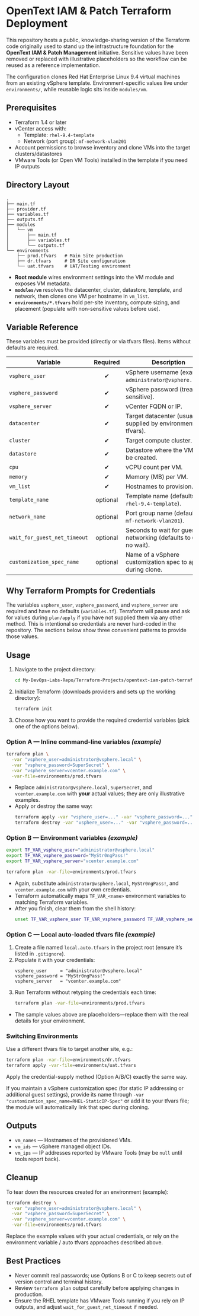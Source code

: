 # OpenText IAM & Patch Terraform Deployment

This repository hosts a public, knowledge-sharing version of the Terraform code originally used to stand up the infrastructure foundation for the **OpenText IAM & Patch Management** initiative. Sensitive values have been removed or replaced with illustrative placeholders so the workflow can be reused as a reference implementation.

The configuration clones Red Hat Enterprise Linux 9.4 virtual machines from an existing vSphere template. Environment-specific values live under `environments/`, while reusable logic sits inside `modules/vm`.

## Prerequisites
- Terraform 1.4 or later
- vCenter access with:
  - Template: `rhel-9.4-template`
  - Network (port group): `mf-network-vlan201`
- Account permissions to browse inventory and clone VMs into the target clusters/datastores
- VMware Tools (or Open VM Tools) installed in the template if you need IP outputs

## Directory Layout
```
.
├── main.tf
├── provider.tf
├── variables.tf
├── outputs.tf
├── modules
│   └── vm
│       ├── main.tf
│       ├── variables.tf
│       └── outputs.tf
└── environments
    ├── prod.tfvars   # Main Site production
    ├── dr.tfvars     # DR Site configuration
    └── uat.tfvars    # UAT/Testing environment
```

- **Root module** wires environment settings into the VM module and exposes VM metadata.
- **`modules/vm`** resolves the datacenter, cluster, datastore, template, and network, then clones one VM per hostname in `vm_list`.
- **`environments/*.tfvars`** hold per-site inventory, compute sizing, and placement (populate with non-sensitive values before use).

## Variable Reference
These variables must be provided (directly or via tfvars files). Items without defaults are required.

| Variable | Required | Description |
| --- | :---: | --- |
| `vsphere_user` | ✔︎ | vSphere username (example: `administrator@vsphere.local`). |
| `vsphere_password` | ✔︎ | vSphere password (treat as sensitive). |
| `vsphere_server` | ✔︎ | vCenter FQDN or IP. |
| `datacenter` | ✔︎ | Target datacenter (usually supplied by environment tfvars). |
| `cluster` | ✔︎ | Target compute cluster. |
| `datastore` | ✔︎ | Datastore where the VMs will be created. |
| `cpu` | ✔︎ | vCPU count per VM. |
| `memory` | ✔︎ | Memory (MB) per VM. |
| `vm_list` | ✔︎ | Hostnames to provision. |
| `template_name` | optional | Template name (defaults to `rhel-9.4-template`). |
| `network_name` | optional | Port group name (defaults to `mf-network-vlan201`). |
| `wait_for_guest_net_timeout` | optional | Seconds to wait for guest networking (defaults to `0`, i.e. no wait). |
| `customization_spec_name` | optional | Name of a vSphere customization spec to apply during clone. |

## Why Terraform Prompts for Credentials
The variables `vsphere_user`, `vsphere_password`, and `vsphere_server` are required and have no defaults (`variables.tf`). Terraform will pause and ask for values during `plan/apply` if you have not supplied them via any other method. This is intentional so credentials are never hard-coded in the repository. The sections below show three convenient patterns to provide those values.

## Usage
1. Navigate to the project directory:
   ```bash
   cd My-DevOps-Labs-Repo/Terraform-Projects/opentext-iam-patch-terraform
   ```
2. Initialize Terraform (downloads providers and sets up the working directory):
   ```bash
   terraform init
   ```
3. Choose how you want to provide the required credential variables (pick one of the options below).

### Option A — Inline command-line variables *(example)*
```bash
terraform plan \
  -var "vsphere_user=administrator@vsphere.local" \
  -var "vsphere_password=SuperSecret" \
  -var "vsphere_server=vcenter.example.com" \
  -var-file=environments/prod.tfvars
```
- Replace `administrator@vsphere.local`, `SuperSecret`, and `vcenter.example.com` with **your** actual values; they are only illustrative examples.
- Apply or destroy the same way:
  ```bash
  terraform apply -var "vsphere_user=..." -var "vsphere_password=..." -var "vsphere_server=..." -var-file=environments/prod.tfvars
  terraform destroy -var "vsphere_user=..." -var "vsphere_password=..." -var "vsphere_server=..." -var-file=environments/prod.tfvars
  ```

### Option B — Environment variables *(example)*
```bash
export TF_VAR_vsphere_user="administrator@vsphere.local"
export TF_VAR_vsphere_password="MyStr0ngPass!"
export TF_VAR_vsphere_server="vcenter.example.com"

terraform plan -var-file=environments/prod.tfvars
```
- Again, substitute `administrator@vsphere.local`, `MyStr0ngPass!`, and `vcenter.example.com` with your own credentials.
- Terraform automatically maps `TF_VAR_<name>` environment variables to matching Terraform variables.
- After you finish, clear them from the shell history:
  ```bash
  unset TF_VAR_vsphere_user TF_VAR_vsphere_password TF_VAR_vsphere_server
  ```

### Option C — Local auto-loaded tfvars file *(example)*
1. Create a file named `local.auto.tfvars` in the project root (ensure it’s listed in `.gitignore`).
2. Populate it with your credentials:
   ```hcl
   vsphere_user     = "administrator@vsphere.local"
   vsphere_password = "MyStr0ngPass!"
   vsphere_server   = "vcenter.example.com"
   ```
3. Run Terraform without retyping the credentials each time:
   ```bash
   terraform plan -var-file=environments/prod.tfvars
   ```
- The sample values above are placeholders—replace them with the real details for your environment.

### Switching Environments
Use a different tfvars file to target another site, e.g.:
```bash
terraform plan -var-file=environments/dr.tfvars
terraform apply -var-file=environments/uat.tfvars
```
Apply the credential-supply method (Option A/B/C) exactly the same way.

If you maintain a vSphere customization spec (for static IP addressing or additional guest settings), provide its name through `-var "customization_spec_name=RHEL-StaticIP-Spec"` or add it to your tfvars file; the module will automatically link that spec during cloning.

## Outputs
- `vm_names` — Hostnames of the provisioned VMs.
- `vm_ids` — vSphere managed object IDs.
- `vm_ips` — IP addresses reported by VMware Tools (may be `null` until tools report back).

## Cleanup
To tear down the resources created for an environment (example):
```bash
terraform destroy \
  -var "vsphere_user=administrator@vsphere.local" \
  -var "vsphere_password=SuperSecret" \
  -var "vsphere_server=vcenter.example.com" \
  -var-file=environments/prod.tfvars
```
Replace the example values with your actual credentials, or rely on the environment variable / auto tfvars approaches described above.

## Best Practices
- Never commit real passwords; use Options B or C to keep secrets out of version control and terminal history.
- Review `terraform plan` output carefully before applying changes in production.
- Ensure the RHEL template has VMware Tools running if you rely on IP outputs, and adjust `wait_for_guest_net_timeout` if needed.
